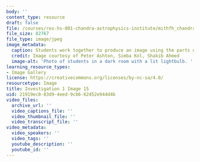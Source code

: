 ```yaml
---
body: ''
content_type: resource
draft: false
file: /courses/res-hs-001-chandra-astrophysics-institute/mithfh_chandra_inv1_foc_1.jpg
file_size: 82767
file_type: image/jpeg
image_metadata:
  caption: Students work together to produce an image using the parts of a telescope.
  credit: Image courtesy of Peter Ashton, Simba Kol, Shakib Ahmed
  image-alt: 'Photo of students in a dark room with a lit lightbulb. '
learning_resource_types:
- Image Gallery
license: https://creativecommons.org/licenses/by-nc-sa/4.0/
resourcetype: Image
title: Investigation 1 Image 15
uid: 21919ec8-83d9-4eed-9cb6-62452e944d4b
video_files:
  archive_url: ''
  video_captions_file: ''
  video_thumbnail_file: ''
  video_transcript_file: ''
video_metadata:
  video_speakers: ''
  video_tags: ''
  youtube_description: ''
  youtube_id: ''
---
```

